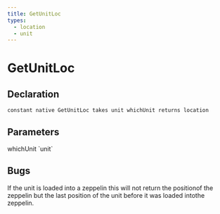```yaml
---
title: GetUnitLoc
types:
  - location
  - unit
---
```


# GetUnitLoc

## Declaration

```
constant native GetUnitLoc takes unit whichUnit returns location
```

## Parameters
<dl>
  <dt>whichUnit `unit`</dt>
  <dd></dd>
</dl>

## Bugs 
If the unit is loaded into a zeppelin this will not return the positionof the zeppelin but the last position of the unit before it was loaded intothe zeppelin.
